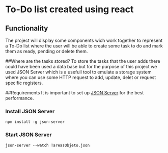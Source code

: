 # To-Do list created using react

## Functionality
The project will display some components wich work together to represent a To-Do list where the user will be able to create some task to do and mark them as ready, pending or delete them.

##Where are the tasks stored?
To store the tasks that the user adds there could have been used a data base but for the purpose of this project we used JSON Server which is a usefull tool to emulate a storage system where you can use some HTTP request to add, update, delet or request specific registers.

##Requirements
It is important to set up [JSON Server](https://www.npmjs.com/package/json-server "JSON Server Page") for the best performance.
###  Install JSON Server
    npm install -g json-server

###  Start JSON Server    
    json-server --watch TareasObjeto.json
